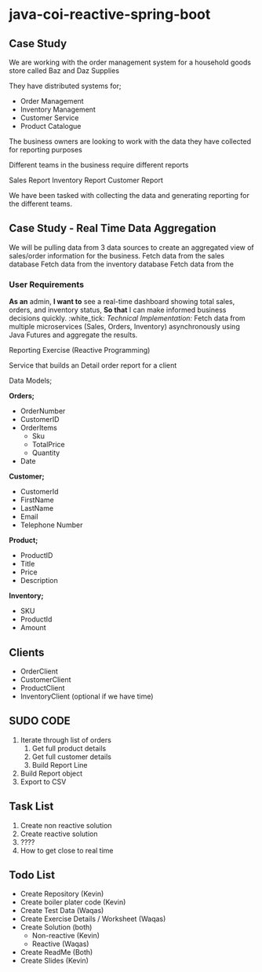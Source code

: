 # java-coi-reactive-spring-boot

## Case Study

We are working with the order management system for a household goods store called Baz and Daz Supplies

They have distributed systems for;
- Order Management
- Inventory Management
- Customer Service
- Product Catalogue

The business owners are looking to work with the data they have collected for reporting purposes

Different teams in the business require different reports

Sales Report
Inventory Report
Customer Report

We have been tasked with collecting the data and generating reporting for the different teams.


## Case Study - Real Time Data Aggregation
We will be pulling data from 3 data sources to create an aggregated view of sales/order information for the business.
Fetch data from the sales database
Fetch data from the inventory database
Fetch data from the

### User Requirements
**As an** admin,
**I want to** see a real-time dashboard showing total sales, orders, and inventory status,
**So that** I can make informed business decisions quickly.
:white_tick: *Technical Implementation:* Fetch data from multiple microservices (Sales, Orders, Inventory) asynchronously using Java Futures and aggregate the results.

Reporting Exercise (Reactive Programming)

Service that builds an Detail order report for a client

Data Models;

**Orders;**
- OrderNumber
- CustomerID
- OrderItems
    - Sku
    - TotalPrice
    - Quantity
- Date

**Customer;**
- CustomerId
- FirstName
- LastName
- Email
- Telephone Number

**Product;**
- ProductID
- Title
- Price
- Description

**Inventory;**
- SKU
- ProductId
- Amount


## Clients
- OrderClient
- CustomerClient
- ProductClient
- InventoryClient (optional  if we have time)

## SUDO CODE
1. Iterate through list of orders
    1. Get full product details
    2. Get full customer details
    3. Build Report Line
2. Build Report object
3. Export to CSV


## Task List
1. Create non reactive solution
2. Create reactive solution
3. ????
4. How to get close to real time

## Todo List

- Create Repository (Kevin)
- Create boiler plater code (Kevin)
- Create Test Data (Waqas)
- Create Exercise Details / Worksheet (Waqas)
- Create Solution (both)
    - Non-reactive (Kevin)
    - Reactive (Waqas)
- Create ReadMe (Both)
- Create Slides (Kevin)